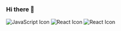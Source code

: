 ### Hi there 👋

![JavaScript Icon](./Images/JSIcon.png=25x25)
![React Icon](./Images/ReactIcon.png=25x25)
![React Icon](./Images/CSharpIcon.png=25x25)
